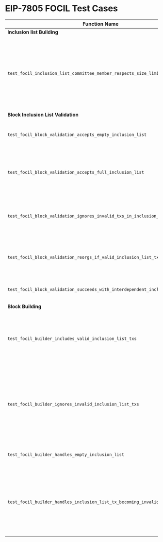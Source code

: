 # EIP-7805 FOCIL Test Cases

| Function Name | Goal | Setup | Expectation | Status |
|---------------|------|-------|-------------|--------|
| **Inclusion list Building** |
| `test_focil_inclusion_list_committee_member_respects_size_limit` | Ensure the inclusion list builder does not create a list that exceeds the `MAX_BYTES_PER_INCLUSION_LIST` limit. | Provide the builder with more transactions than can fit within the size limit. | The builder MUST create an inclusion list that is less than or equal to the size limit. It MUST NOT produce an oversized list. | 🟡 Planned |
| **Block Inclusion List Validation** |
| `test_focil_block_validation_accepts_empty_inclusion_list` | Verify the EL correctly validates a payload with an empty inclusion list. | The EL receives a payload and an empty inclusion list. | The payload MUST be considered valid. | 🟡 Planned |
| `test_focil_block_validation_accepts_full_inclusion_list` | Verify the EL validates a payload correctly including transactions from a maximally sized inclusion list. | The EL receives a payload and an inclusion list filled to the `MAX_BYTES_PER_INCLUSION_LIST` * inclusion list Committee Size limit. All valid inclusion list txs are included. | The payload MUST include all txs. | 🟡 Planned |
| `test_focil_block_validation_ignores_invalid_txs_in_inclusion_list` | Ensure the EL validates a block that correctly omits invalid transactions found in the inclusion list. | The EL receives a payload and an inclusion list which contains entries with invalid transactions (intrinsically invalid, bad nonce, sender cannot afford the gas, bad encoding, eip-4844 txs, etc.). |  These invalid txs MUST *not* be included in the block body. | 🟡 Planned |
| `test_focil_block_validation_reorgs_if_valid_inclusion_list_tx_is_omitted` | Verify a block is reorged if it omits a transaction that is valid against the current state and referenced by corresponding inclusion list for that slot. | The inclusion list references a transaction valid against the current state, but the block body omits it. | The block MUST be reorged. | 🟡 Planned |
| `test_focil_block_validation_succeeds_with_interdependent_inclusion_list_txs` | Verify that when an inclusion list contains txs where later ones depend on earlier ones. | Inclusion list is `[tx_A, tx_B]`. `tx_A` funds a new account. `tx_B` is a transaction sent from that new account.  | Both txs MUST be included. | 🟡 Planned |
| **Block Building** |
| `test_focil_builder_includes_valid_inclusion_list_txs` | Ensure the produced block includes all valid transactions from the provided inclusion list. | The EL is asked to build a block with an inclusion list containing several valid transactions. | The produced block MUST contain all the valid transactions from the inclusion list. | 🟡 Planned |
| `test_focil_builder_ignores_invalid_inclusion_list_txs` | Ensure `produce_execution_payload` does not include inclusion list transactions that are invalid against the parent state. | The EL is asked to build a block with an inclusion list containing a mix of valid and invalid (e.g., bad nonce) transactions. | The produced block MUST include the valid inclusion list transactions and MUST NOT include the invalid ones. | 🟡 Planned |
| `test_focil_builder_handles_empty_inclusion_list` | Ensure a valid block is built when the inclusion list is empty. | The EL is asked to build a block with an empty inclusion list. | The builder MUST produce a valid block. | 🟡 Planned |
| `test_focil_builder_handles_inclusion_list_tx_becoming_invalid` | Ensure builder correctly omits an inclusion list transaction that becomes invalid due to a preceding inclusion list transaction. | The inclusion list is `[tx_A, tx_B]`. Both are from the same EOA with nonce `N`. Both are valid against the parent state. | The builder MUST include `tx_A`. `tx_B` (with nonce `N`) becomes invalid and MUST be omitted from the block. | 🟡 Planned |